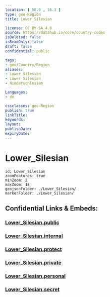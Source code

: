 ```yaml
---
location: [ 50.9 , 16.3 ] 
type: geo-Region
title: Lower_Silesian

license: CC BY-SA 4.0
source: https://datahub.io/core/country-codes
isDeleted: false
isReadOnly: false
draft: false
confidential: public

tags:
- geo/Country/Region
aliases:
- Lower_Silesian
- Lower Silesian
- Niederschlesien

Languages:
- de

cssclasses: geo-Region
publish: true
linkTitle: 
keywords: 
layout: 
publishDate: 
expiryDate: 
---
```


# Lower_Silesian

```leaflet
id: Lower_Silesian
zoomFeatures: true 
minZoom: 2 
maxZoom: 18
geojsonFolder: ./Lower_Silesian/
markerFolder: ./Lower_Silesian/
```


## Confidential Links & Embeds: 

### [Lower_Silesian.public](/_public/\Earth\Continent\Europe\Europe~East\Poland\Provinces~PolandLower_Silesian.public.md) 

### [Lower_Silesian.internal](/_internal/\Earth\Continent\Europe\Europe~East\Poland\Provinces~PolandLower_Silesian.internal.md) 

### [Lower_Silesian.protect](/_protect/\Earth\Continent\Europe\Europe~East\Poland\Provinces~PolandLower_Silesian.protect.md) 

### [Lower_Silesian.private](/_private/\Earth\Continent\Europe\Europe~East\Poland\Provinces~PolandLower_Silesian.private.md) 

### [Lower_Silesian.personal](/_personal/\Earth\Continent\Europe\Europe~East\Poland\Provinces~PolandLower_Silesian.personal.md) 

### [Lower_Silesian.secret](/_secret/\Earth\Continent\Europe\Europe~East\Poland\Provinces~PolandLower_Silesian.secret.md)

